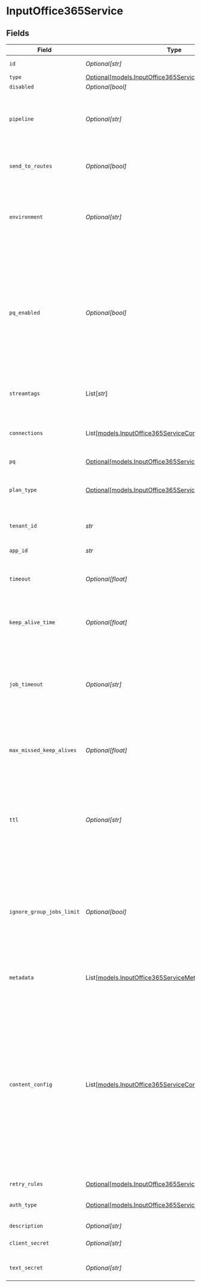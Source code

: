 # InputOffice365Service


## Fields

| Field                                                                                                                                                                                                                                                                                                                       | Type                                                                                                                                                                                                                                                                                                                        | Required                                                                                                                                                                                                                                                                                                                    | Description                                                                                                                                                                                                                                                                                                                 |
| --------------------------------------------------------------------------------------------------------------------------------------------------------------------------------------------------------------------------------------------------------------------------------------------------------------------------- | --------------------------------------------------------------------------------------------------------------------------------------------------------------------------------------------------------------------------------------------------------------------------------------------------------------------------- | --------------------------------------------------------------------------------------------------------------------------------------------------------------------------------------------------------------------------------------------------------------------------------------------------------------------------- | --------------------------------------------------------------------------------------------------------------------------------------------------------------------------------------------------------------------------------------------------------------------------------------------------------------------------- |
| `id`                                                                                                                                                                                                                                                                                                                        | *Optional[str]*                                                                                                                                                                                                                                                                                                             | :heavy_minus_sign:                                                                                                                                                                                                                                                                                                          | Unique ID for this input                                                                                                                                                                                                                                                                                                    |
| `type`                                                                                                                                                                                                                                                                                                                      | [Optional[models.InputOffice365ServiceType]](../models/inputoffice365servicetype.md)                                                                                                                                                                                                                                        | :heavy_minus_sign:                                                                                                                                                                                                                                                                                                          | N/A                                                                                                                                                                                                                                                                                                                         |
| `disabled`                                                                                                                                                                                                                                                                                                                  | *Optional[bool]*                                                                                                                                                                                                                                                                                                            | :heavy_minus_sign:                                                                                                                                                                                                                                                                                                          | N/A                                                                                                                                                                                                                                                                                                                         |
| `pipeline`                                                                                                                                                                                                                                                                                                                  | *Optional[str]*                                                                                                                                                                                                                                                                                                             | :heavy_minus_sign:                                                                                                                                                                                                                                                                                                          | Pipeline to process data from this Source before sending it through the Routes                                                                                                                                                                                                                                              |
| `send_to_routes`                                                                                                                                                                                                                                                                                                            | *Optional[bool]*                                                                                                                                                                                                                                                                                                            | :heavy_minus_sign:                                                                                                                                                                                                                                                                                                          | Select whether to send data to Routes, or directly to Destinations.                                                                                                                                                                                                                                                         |
| `environment`                                                                                                                                                                                                                                                                                                               | *Optional[str]*                                                                                                                                                                                                                                                                                                             | :heavy_minus_sign:                                                                                                                                                                                                                                                                                                          | Optionally, enable this config only on a specified Git branch. If empty, will be enabled everywhere.                                                                                                                                                                                                                        |
| `pq_enabled`                                                                                                                                                                                                                                                                                                                | *Optional[bool]*                                                                                                                                                                                                                                                                                                            | :heavy_minus_sign:                                                                                                                                                                                                                                                                                                          | Use a disk queue to minimize data loss when connected services block. See [Cribl Docs](https://docs.cribl.io/stream/persistent-queues) for PQ defaults (Cribl-managed Cloud Workers) and configuration options (on-prem and hybrid Workers).                                                                                |
| `streamtags`                                                                                                                                                                                                                                                                                                                | List[*str*]                                                                                                                                                                                                                                                                                                                 | :heavy_minus_sign:                                                                                                                                                                                                                                                                                                          | Tags for filtering and grouping in @{product}                                                                                                                                                                                                                                                                               |
| `connections`                                                                                                                                                                                                                                                                                                               | List[[models.InputOffice365ServiceConnection](../models/inputoffice365serviceconnection.md)]                                                                                                                                                                                                                                | :heavy_minus_sign:                                                                                                                                                                                                                                                                                                          | Direct connections to Destinations, and optionally via a Pipeline or a Pack                                                                                                                                                                                                                                                 |
| `pq`                                                                                                                                                                                                                                                                                                                        | [Optional[models.InputOffice365ServicePq]](../models/inputoffice365servicepq.md)                                                                                                                                                                                                                                            | :heavy_minus_sign:                                                                                                                                                                                                                                                                                                          | N/A                                                                                                                                                                                                                                                                                                                         |
| `plan_type`                                                                                                                                                                                                                                                                                                                 | [Optional[models.InputOffice365ServiceSubscriptionPlan]](../models/inputoffice365servicesubscriptionplan.md)                                                                                                                                                                                                                | :heavy_minus_sign:                                                                                                                                                                                                                                                                                                          | Office 365 subscription plan for your organization, typically Office 365 Enterprise                                                                                                                                                                                                                                         |
| `tenant_id`                                                                                                                                                                                                                                                                                                                 | *str*                                                                                                                                                                                                                                                                                                                       | :heavy_check_mark:                                                                                                                                                                                                                                                                                                          | Office 365 Azure Tenant ID                                                                                                                                                                                                                                                                                                  |
| `app_id`                                                                                                                                                                                                                                                                                                                    | *str*                                                                                                                                                                                                                                                                                                                       | :heavy_check_mark:                                                                                                                                                                                                                                                                                                          | Office 365 Azure Application ID                                                                                                                                                                                                                                                                                             |
| `timeout`                                                                                                                                                                                                                                                                                                                   | *Optional[float]*                                                                                                                                                                                                                                                                                                           | :heavy_minus_sign:                                                                                                                                                                                                                                                                                                          | HTTP request inactivity timeout, use 0 to disable                                                                                                                                                                                                                                                                           |
| `keep_alive_time`                                                                                                                                                                                                                                                                                                           | *Optional[float]*                                                                                                                                                                                                                                                                                                           | :heavy_minus_sign:                                                                                                                                                                                                                                                                                                          | How often workers should check in with the scheduler to keep job subscription alive                                                                                                                                                                                                                                         |
| `job_timeout`                                                                                                                                                                                                                                                                                                               | *Optional[str]*                                                                                                                                                                                                                                                                                                             | :heavy_minus_sign:                                                                                                                                                                                                                                                                                                          | Maximum time the job is allowed to run (e.g., 30, 45s or 15m). Units are seconds, if not specified. Enter 0 for unlimited time.                                                                                                                                                                                             |
| `max_missed_keep_alives`                                                                                                                                                                                                                                                                                                    | *Optional[float]*                                                                                                                                                                                                                                                                                                           | :heavy_minus_sign:                                                                                                                                                                                                                                                                                                          | The number of Keep Alive Time periods before an inactive worker will have its job subscription revoked.                                                                                                                                                                                                                     |
| `ttl`                                                                                                                                                                                                                                                                                                                       | *Optional[str]*                                                                                                                                                                                                                                                                                                             | :heavy_minus_sign:                                                                                                                                                                                                                                                                                                          | Time to keep the job's artifacts on disk after job completion. This also affects how long a job is listed in the Job Inspector.                                                                                                                                                                                             |
| `ignore_group_jobs_limit`                                                                                                                                                                                                                                                                                                   | *Optional[bool]*                                                                                                                                                                                                                                                                                                            | :heavy_minus_sign:                                                                                                                                                                                                                                                                                                          | When enabled, this job's artifacts are not counted toward the Worker Group's finished job artifacts limit. Artifacts will be removed only after the Collector's configured time to live.                                                                                                                                    |
| `metadata`                                                                                                                                                                                                                                                                                                                  | List[[models.InputOffice365ServiceMetadatum](../models/inputoffice365servicemetadatum.md)]                                                                                                                                                                                                                                  | :heavy_minus_sign:                                                                                                                                                                                                                                                                                                          | Fields to add to events from this input                                                                                                                                                                                                                                                                                     |
| `content_config`                                                                                                                                                                                                                                                                                                            | List[[models.InputOffice365ServiceContentConfig](../models/inputoffice365servicecontentconfig.md)]                                                                                                                                                                                                                          | :heavy_minus_sign:                                                                                                                                                                                                                                                                                                          | Enable Office 365 Service Communication API content types and polling intervals. Polling intervals are used to set up search date range and cron schedule, e.g.: */${interval} * * * *. Because of this, intervals entered for current and historical status must be evenly divisible by 60 to give a predictable schedule. |
| `retry_rules`                                                                                                                                                                                                                                                                                                               | [Optional[models.InputOffice365ServiceRetryRules]](../models/inputoffice365serviceretryrules.md)                                                                                                                                                                                                                            | :heavy_minus_sign:                                                                                                                                                                                                                                                                                                          | N/A                                                                                                                                                                                                                                                                                                                         |
| `auth_type`                                                                                                                                                                                                                                                                                                                 | [Optional[models.InputOffice365ServiceAuthenticationMethod]](../models/inputoffice365serviceauthenticationmethod.md)                                                                                                                                                                                                        | :heavy_minus_sign:                                                                                                                                                                                                                                                                                                          | Enter client secret directly, or select a stored secret                                                                                                                                                                                                                                                                     |
| `description`                                                                                                                                                                                                                                                                                                               | *Optional[str]*                                                                                                                                                                                                                                                                                                             | :heavy_minus_sign:                                                                                                                                                                                                                                                                                                          | N/A                                                                                                                                                                                                                                                                                                                         |
| `client_secret`                                                                                                                                                                                                                                                                                                             | *Optional[str]*                                                                                                                                                                                                                                                                                                             | :heavy_minus_sign:                                                                                                                                                                                                                                                                                                          | Office 365 Azure client secret                                                                                                                                                                                                                                                                                              |
| `text_secret`                                                                                                                                                                                                                                                                                                               | *Optional[str]*                                                                                                                                                                                                                                                                                                             | :heavy_minus_sign:                                                                                                                                                                                                                                                                                                          | Select or create a stored text secret                                                                                                                                                                                                                                                                                       |